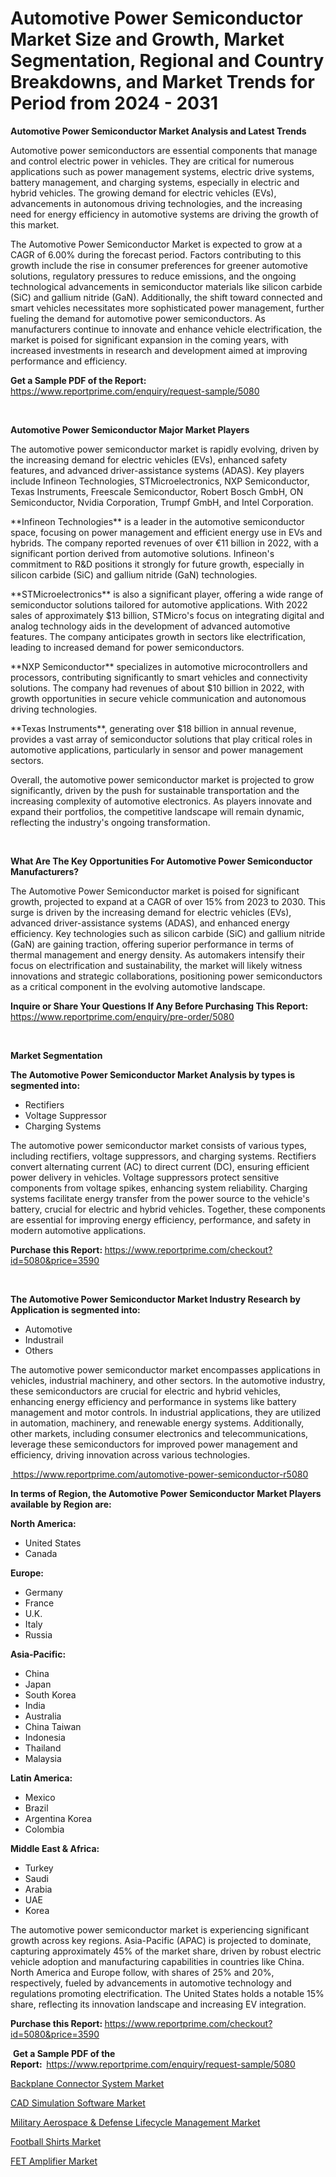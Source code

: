 <p><h1>Automotive Power Semiconductor Market Size and Growth, Market Segmentation, Regional and Country Breakdowns, and Market Trends for Period from 2024 -  2031</h1></p><p><strong>Automotive Power Semiconductor Market Analysis and Latest Trends</strong></p>
<p><p>Automotive power semiconductors are essential components that manage and control electric power in vehicles. They are critical for numerous applications such as power management systems, electric drive systems, battery management, and charging systems, especially in electric and hybrid vehicles. The growing demand for electric vehicles (EVs), advancements in autonomous driving technologies, and the increasing need for energy efficiency in automotive systems are driving the growth of this market.</p><p>The Automotive Power Semiconductor Market is expected to grow at a CAGR of 6.00% during the forecast period. Factors contributing to this growth include the rise in consumer preferences for greener automotive solutions, regulatory pressures to reduce emissions, and the ongoing technological advancements in semiconductor materials like silicon carbide (SiC) and gallium nitride (GaN). Additionally, the shift toward connected and smart vehicles necessitates more sophisticated power management, further fueling the demand for automotive power semiconductors. As manufacturers continue to innovate and enhance vehicle electrification, the market is poised for significant expansion in the coming years, with increased investments in research and development aimed at improving performance and efficiency.</p></p>
<p><strong>Get a Sample PDF of the Report:&nbsp;</strong> <a href="https://www.reportprime.com/enquiry/request-sample/5080">https://www.reportprime.com/enquiry/request-sample/5080</a></p>
<p>&nbsp;</p>
<p><strong>Automotive Power Semiconductor Major Market Players</strong></p>
<p><p>The automotive power semiconductor market is rapidly evolving, driven by the increasing demand for electric vehicles (EVs), enhanced safety features, and advanced driver-assistance systems (ADAS). Key players include Infineon Technologies, STMicroelectronics, NXP Semiconductor, Texas Instruments, Freescale Semiconductor, Robert Bosch GmbH, ON Semiconductor, Nvidia Corporation, Trumpf GmbH, and Intel Corporation.</p><p>**Infineon Technologies** is a leader in the automotive semiconductor space, focusing on power management and efficient energy use in EVs and hybrids. The company reported revenues of over €11 billion in 2022, with a significant portion derived from automotive solutions. Infineon's commitment to R&D positions it strongly for future growth, especially in silicon carbide (SiC) and gallium nitride (GaN) technologies.</p><p>**STMicroelectronics** is also a significant player, offering a wide range of semiconductor solutions tailored for automotive applications. With 2022 sales of approximately $13 billion, STMicro's focus on integrating digital and analog technology aids in the development of advanced automotive features. The company anticipates growth in sectors like electrification, leading to increased demand for power semiconductors.</p><p>**NXP Semiconductor** specializes in automotive microcontrollers and processors, contributing significantly to smart vehicles and connectivity solutions. The company had revenues of about $10 billion in 2022, with growth opportunities in secure vehicle communication and autonomous driving technologies.</p><p>**Texas Instruments**, generating over $18 billion in annual revenue, provides a vast array of semiconductor solutions that play critical roles in automotive applications, particularly in sensor and power management sectors.</p><p>Overall, the automotive power semiconductor market is projected to grow significantly, driven by the push for sustainable transportation and the increasing complexity of automotive electronics. As players innovate and expand their portfolios, the competitive landscape will remain dynamic, reflecting the industry's ongoing transformation.</p></p>
<p>&nbsp;</p>
<p><strong>What Are The Key Opportunities For Automotive Power Semiconductor Manufacturers?</strong></p>
<p><p>The Automotive Power Semiconductor market is poised for significant growth, projected to expand at a CAGR of over 15% from 2023 to 2030. This surge is driven by the increasing demand for electric vehicles (EVs), advanced driver-assistance systems (ADAS), and enhanced energy efficiency. Key technologies such as silicon carbide (SiC) and gallium nitride (GaN) are gaining traction, offering superior performance in terms of thermal management and energy density. As automakers intensify their focus on electrification and sustainability, the market will likely witness innovations and strategic collaborations, positioning power semiconductors as a critical component in the evolving automotive landscape.</p></p>
<p><strong>Inquire or Share Your Questions If Any Before Purchasing This Report:</strong> <a href="https://www.reportprime.com/enquiry/pre-order/5080">https://www.reportprime.com/enquiry/pre-order/5080</a></p>
<p>&nbsp;</p>
<p><strong>Market Segmentation</strong></p>
<p><strong>The Automotive Power Semiconductor Market Analysis by types is segmented into:</strong></p>
<p><ul><li>Rectifiers</li><li>Voltage Suppressor</li><li>Charging Systems</li></ul></p>
<p><p>The automotive power semiconductor market consists of various types, including rectifiers, voltage suppressors, and charging systems. Rectifiers convert alternating current (AC) to direct current (DC), ensuring efficient power delivery in vehicles. Voltage suppressors protect sensitive components from voltage spikes, enhancing system reliability. Charging systems facilitate energy transfer from the power source to the vehicle's battery, crucial for electric and hybrid vehicles. Together, these components are essential for improving energy efficiency, performance, and safety in modern automotive applications.</p></p>
<p><strong>Purchase this Report:&nbsp;</strong><a href="https://www.reportprime.com/checkout?id=5080&price=3590">https://www.reportprime.com/checkout?id=5080&price=3590</a></p>
<p>&nbsp;</p>
<p><strong>The Automotive Power Semiconductor Market Industry Research by Application is segmented into:</strong></p>
<p><ul><li>Automotive</li><li>Industrail</li><li>Others</li></ul></p>
<p><p>The automotive power semiconductor market encompasses applications in vehicles, industrial machinery, and other sectors. In the automotive industry, these semiconductors are crucial for electric and hybrid vehicles, enhancing energy efficiency and performance in systems like battery management and motor controls. In industrial applications, they are utilized in automation, machinery, and renewable energy systems. Additionally, other markets, including consumer electronics and telecommunications, leverage these semiconductors for improved power management and efficiency, driving innovation across various technologies.</p></p>
<p><a href="https://www.reportprime.com/automotive-power-semiconductor-r5080">&nbsp;https://www.reportprime.com/automotive-power-semiconductor-r5080</a></p>
<p><strong>In terms of Region, the Automotive Power Semiconductor Market Players available by Region are:</strong></p>
<p>
    <p> <strong> North America: </strong>
        <ul>
            <li>United States</li>
            <li>Canada</li>
        </ul>
        </p> 
    <p> <strong> Europe: </strong>
        <ul>
            <li>Germany</li>
            <li>France</li>
            <li>U.K.</li>
            <li>Italy</li>
            <li>Russia</li>
        </ul>
        </p> 
    <p> <strong> Asia-Pacific: </strong>
        <ul>
            <li>China</li>
            <li>Japan</li>
            <li>South Korea</li>
            <li>India</li>
            <li>Australia</li>
            <li>China Taiwan</li>
            <li>Indonesia</li>
            <li>Thailand</li>
            <li>Malaysia</li>
        </ul>
        </p> 
    <p> <strong> Latin America: </strong>
        <ul>
            <li>Mexico</li>
            <li>Brazil</li>
            <li>Argentina Korea</li>
            <li>Colombia</li>
        </ul>
        </p> 
    <p> <strong> Middle East & Africa: </strong>
        <ul>
            <li>Turkey</li>
            <li>Saudi</li>
            <li>Arabia</li>
            <li>UAE</li>
            <li>Korea</li>
        </ul>
    </p>
    </p>
<p><p>The automotive power semiconductor market is experiencing significant growth across key regions. Asia-Pacific (APAC) is projected to dominate, capturing approximately 45% of the market share, driven by robust electric vehicle adoption and manufacturing capabilities in countries like China. North America and Europe follow, with shares of 25% and 20%, respectively, fueled by advancements in automotive technology and regulations promoting electrification. The United States holds a notable 15% share, reflecting its innovation landscape and increasing EV integration.</p></p>
<p><strong>Purchase this Report: </strong><a href="https://www.reportprime.com/checkout?id=5080&price=3590">https://www.reportprime.com/checkout?id=5080&price=3590</a></p>
<p>&nbsp;<strong>Get a Sample PDF of the Report:&nbsp;&nbsp;</strong><a href="https://www.reportprime.com/enquiry/request-sample/5080">https://www.reportprime.com/enquiry/request-sample/5080</a></p>
<p><strong></strong></p>
<p><p><a href="https://github.com/julyju69/Market-Research-Report-List-5/blob/main/backplane-connector-system-market.md">Backplane Connector System Market</a></p><p><a href="https://issuu.com/reportprime-2/docs/cad-simulation-software-market-size_1607486fdcb2da">CAD Simulation Software Market</a></p><p><a href="https://issuu.com/reportprime-2/docs/military-aerospace-defense-lifecycl_cbb0c6ff75eda9">Military Aerospace & Defense Lifecycle Management Market</a></p><p><a href="https://www.linkedin.com/pulse/insights-football-shirts-market-share-competitive-landscape-dfxff?trackingId=zf8OYhj9T3Kly28TpiPCjA%3D%3D">Football Shirts Market</a></p><p><a href="https://github.com/nathandecarvalho/Market-Research-Report-List-5/blob/main/fet-amplifier-market.md">FET Amplifier Market</a></p></p>